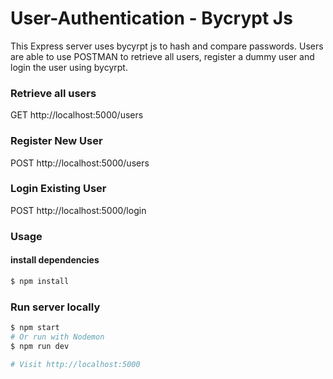 # User-Authentication - Bycrypt Js

This Express server uses bycyrpt js to hash and compare passwords.
Users are able to use POSTMAN to retrieve all users, register a dummy user and login the user using bycyrpt.


### Retrieve all users
  GET  http://localhost:5000/users
  
### Register New User
  POST http://localhost:5000/users
  
### Login Existing User
  POST http://localhost:5000/login


### Usage


#### install dependencies
```sh
$ npm install
```


### Run server locally
```sh
$ npm start
# Or run with Nodemon
$ npm run dev

# Visit http://localhost:5000
```

